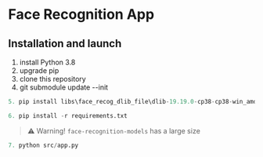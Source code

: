 # Face Recognition App

## Installation and launch

1. install Python 3.8
2. upgrade pip
3. clone this repository
4. git submodule update --init
```python
5. pip install libs\face_recog_dlib_file\dlib-19.19.0-cp38-cp38-win_amd64.whl
```
```python
6. pip install -r requirements.txt
```
> ⚠️ Warning! `face-recognition-models` has a large size
```python
7. python src/app.py
```